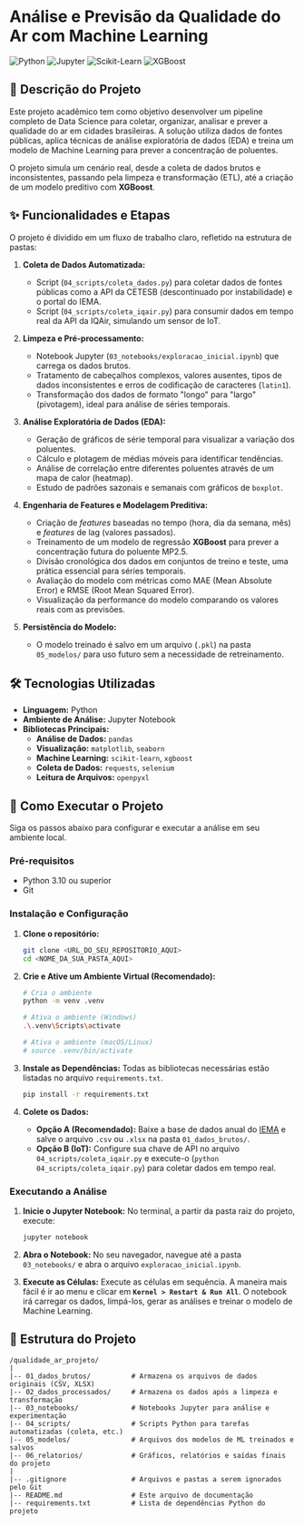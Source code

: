 # Análise e Previsão da Qualidade do Ar com Machine Learning

![Python](https://img.shields.io/badge/Python-3.11+-blue.svg)
![Jupyter](https://img.shields.io/badge/Jupyter-Notebook-orange.svg)
![Scikit-Learn](https://img.shields.io/badge/scikit--learn-ML-brightgreen.svg)
![XGBoost](https://img.shields.io/badge/XGBoost-Boosting-blueviolet.svg)

## 📖 Descrição do Projeto

Este projeto acadêmico tem como objetivo desenvolver um pipeline completo de Data Science para coletar, organizar, analisar e prever a qualidade do ar em cidades brasileiras. A solução utiliza dados de fontes públicas, aplica técnicas de análise exploratória de dados (EDA) e treina um modelo de Machine Learning para prever a concentração de poluentes.

O projeto simula um cenário real, desde a coleta de dados brutos e inconsistentes, passando pela limpeza e transformação (ETL), até a criação de um modelo preditivo com **XGBoost**.

## ✨ Funcionalidades e Etapas

O projeto é dividido em um fluxo de trabalho claro, refletido na estrutura de pastas:

1.  **Coleta de Dados Automatizada:**
    - Script (`04_scripts/coleta_dados.py`) para coletar dados de fontes públicas como a API da CETESB (descontinuado por instabilidade) e o portal do IEMA.
    - Script (`04_scripts/coleta_iqair.py`) para consumir dados em tempo real da API da IQAir, simulando um sensor de IoT.

2.  **Limpeza e Pré-processamento:**
    - Notebook Jupyter (`03_notebooks/exploracao_inicial.ipynb`) que carrega os dados brutos.
    - Tratamento de cabeçalhos complexos, valores ausentes, tipos de dados inconsistentes e erros de codificação de caracteres (`latin1`).
    - Transformação dos dados de formato "longo" para "largo" (pivotagem), ideal para análise de séries temporais.

3.  **Análise Exploratória de Dados (EDA):**
    - Geração de gráficos de série temporal para visualizar a variação dos poluentes.
    - Cálculo e plotagem de médias móveis para identificar tendências.
    - Análise de correlação entre diferentes poluentes através de um mapa de calor (heatmap).
    - Estudo de padrões sazonais e semanais com gráficos de `boxplot`.

4.  **Engenharia de Features e Modelagem Preditiva:**
    - Criação de *features* baseadas no tempo (hora, dia da semana, mês) e *features* de lag (valores passados).
    - Treinamento de um modelo de regressão **XGBoost** para prever a concentração futura do poluente MP2.5.
    - Divisão cronológica dos dados em conjuntos de treino e teste, uma prática essencial para séries temporais.
    - Avaliação do modelo com métricas como MAE (Mean Absolute Error) e RMSE (Root Mean Squared Error).
    - Visualização da performance do modelo comparando os valores reais com as previsões.

5.  **Persistência do Modelo:**
    - O modelo treinado é salvo em um arquivo (`.pkl`) na pasta `05_modelos/` para uso futuro sem a necessidade de retreinamento.

## 🛠️ Tecnologias Utilizadas

- **Linguagem:** Python
- **Ambiente de Análise:** Jupyter Notebook
- **Bibliotecas Principais:**
  - **Análise de Dados:** `pandas`
  - **Visualização:** `matplotlib`, `seaborn`
  - **Machine Learning:** `scikit-learn`, `xgboost`
  - **Coleta de Dados:** `requests`, `selenium`
  - **Leitura de Arquivos:** `openpyxl`

## 🚀 Como Executar o Projeto

Siga os passos abaixo para configurar e executar a análise em seu ambiente local.

### Pré-requisitos

- Python 3.10 ou superior
- Git

### Instalação e Configuração

1.  **Clone o repositório:**
    ```bash
    git clone <URL_DO_SEU_REPOSITORIO_AQUI>
    cd <NOME_DA_SUA_PASTA_AQUI>
    ```

2.  **Crie e Ative um Ambiente Virtual (Recomendado):**
    ```bash
    # Cria o ambiente
    python -m venv .venv

    # Ativa o ambiente (Windows)
    .\.venv\Scripts\activate

    # Ativa o ambiente (macOS/Linux)
    # source .venv/bin/activate
    ```

3.  **Instale as Dependências:**
    Todas as bibliotecas necessárias estão listadas no arquivo `requirements.txt`.
    ```bash
    pip install -r requirements.txt
    ```

4.  **Colete os Dados:**
    - **Opção A (Recomendado):** Baixe a base de dados anual do [IEMA](https://www.energiaeambiente.org.br/plataforma-qualidade-do-ar) e salve o arquivo `.csv` ou `.xlsx` na pasta `01_dados_brutos/`.
    - **Opção B (IoT):** Configure sua chave de API no arquivo `04_scripts/coleta_iqair.py` e execute-o (`python 04_scripts/coleta_iqair.py`) para coletar dados em tempo real.

### Executando a Análise

1.  **Inicie o Jupyter Notebook:**
    No terminal, a partir da pasta raiz do projeto, execute:
    ```bash
    jupyter notebook
    ```

2.  **Abra o Notebook:**
    No seu navegador, navegue até a pasta `03_notebooks/` e abra o arquivo `exploracao_inicial.ipynb`.

3.  **Execute as Células:**
    Execute as células em sequência. A maneira mais fácil é ir ao menu e clicar em **`Kernel > Restart & Run All`**. O notebook irá carregar os dados, limpá-los, gerar as análises e treinar o modelo de Machine Learning.

## 📁 Estrutura do Projeto

```
/qualidade_ar_projeto/
|
|-- 01_dados_brutos/          # Armazena os arquivos de dados originais (CSV, XLSX)
|-- 02_dados_processados/     # Armazena os dados após a limpeza e transformação
|-- 03_notebooks/             # Notebooks Jupyter para análise e experimentação
|-- 04_scripts/               # Scripts Python para tarefas automatizadas (coleta, etc.)
|-- 05_modelos/               # Arquivos dos modelos de ML treinados e salvos
|-- 06_relatorios/            # Gráficos, relatórios e saídas finais do projeto
|
|-- .gitignore                # Arquivos e pastas a serem ignorados pelo Git
|-- README.md                 # Este arquivo de documentação
|-- requirements.txt          # Lista de dependências Python do projeto
```
